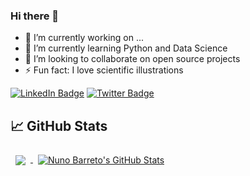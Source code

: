 ### Hi there 👋

- 🔭 I’m currently working on ...
- 🌱 I’m currently learning Python and Data Science
- 👯 I’m looking to collaborate on open source projects
- ⚡ Fun fact: I love scientific illustrations


[![LinkedIn Badge](https://img.shields.io/badge/LinkedIn-Profile-informational?style=flat&logo=linkedin&logoColor=white&color=0D76A8)](https://www.linkedin.com/in/nunobarreto/)
[![Twitter Badge](https://img.shields.io/badge/Twitter-Profile-informational?style=flat&logo=twitter&logoColor=white&color=1CA2F1)](https://twitter.com/nbarr)

## 📈 GitHub Stats

<a href="https://github.com/washimimizuku">
  <img align="center" style="margin:0.5rem" src="https://github-readme-stats.vercel.app/api/top-langs/?username=c4tbrilliantthoughts&hide=Java,CSS&title_color=f3b745&text_color=fff&icon_color=f3b745&bg_color=14171A" />
</a>

<a href="https://github.com/washimimizuku">
  <img align="center" style="margin:0.5rem" src="https://github-readme-stats.vercel.app/api?username=c4tbrilliantthoughts&show_icons=true&line_height=27&count_private=true&title_color=f3b745&text_color=fff&icon_color=fff&bg_color=14171A" alt="Nuno Barreto's GitHub Stats" />
</a>
